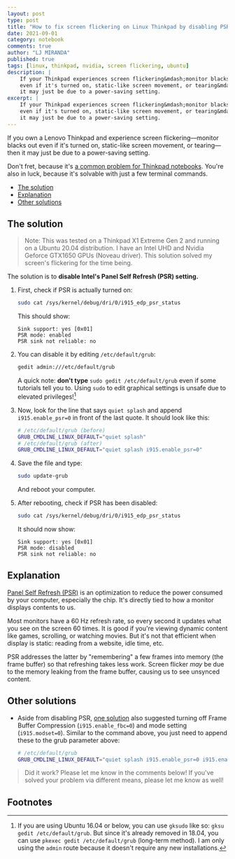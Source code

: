 ```yaml
---
layout: post
type: post
title: "How to fix screen flickering on Linux Thinkpad by disabling PSR"
date: 2021-09-01
category: notebook
comments: true
author: "LJ MIRANDA"
published: true
tags: [linux, thinkpad, nvidia, screen flickering, ubuntu]
description: |
    If your Thinkpad experiences screen flickering&mdash;monitor blacks out
    even if it's turned on, static-like screen movement, or tearing&mdash;then
    it may just be due to a power-saving setting.
excerpt: |
    If your Thinkpad experiences screen flickering&mdash;monitor blacks out
    even if it's turned on, static-like screen movement, or tearing&mdash;then
    it may just be due to a power-saving setting.
---
```


If you own a Lenovo Thinkpad and experience screen flickering&mdash;monitor
blacks out even if it's turned on, static-like screen movement, or
tearing&mdash; then it may just be due to a power-saving setting.

<!-- GIF of screen flickering -->

Don't fret, because it's [a common problem for Thinkpad
notebooks](https://www.reddit.com/r/thinkpad/search/?q=screen%20flicker&restrict_sr=1).
You're also in luck, because it's solvable with just a few terminal commands.

* [The solution](#the-solution)
* [Explanation](#explanation)
* [Other solutions](#other-solutions)

## The solution

> Note: This was tested on a Thinkpad X1 Extreme Gen 2 and running on a Ubuntu
> 20.04 distribution. I have an Intel UHD and Nvidia Geforce GTX1650 GPUs
> (Noveau driver). This solution solved my screen's flickering for the time
> being.

The solution is to **disable Intel's Panel Self Refresh (PSR) setting.**


1. First, check if PSR is actually turned on:

    ```sh
    sudo cat /sys/kernel/debug/dri/0/i915_edp_psr_status
    ```

    This should show:

    ```
    Sink support: yes [0x01]
    PSR mode: enabled
    PSR sink not reliable: no
    ```
2. You can disable it by editing `/etc/default/grub`:

    ```sh
    gedit admin:///etc/default/grub
    ```

    A quick note: **don't type** `sudo gedit /etc/default/grub` even if some
    tutorials tell you to. Using `sudo` to edit graphical settings is unsafe
    due to elevated privileges![^1] 

3. Now, look for the line that says `quiet splash` and append
   `i915.enable_psr=0` in front of the last quote. It should look like this:

    ```sh
    # /etc/default/grub (before)
    GRUB_CMDLINE_LINUX_DEFAULT="quiet splash"
    # /etc/default/grub (after)
    GRUB_CMDLINE_LINUX_DEFAULT="quiet splash i915.enable_psr=0"
    ```

4. Save the file and type:

    ```sh
    sudo update-grub
    ```

    And reboot your computer. 

5. After rebooting, check if PSR has been disabled:

    ```sh
    sudo cat /sys/kernel/debug/dri/0/i915_edp_psr_status
    ```

    It should now show:

    ```
    Sink support: yes [0x01]
    PSR mode: disabled
    PSR sink not reliable: no
    ```

## Explanation

[Panel Self Refresh
(PSR)](https://www.anandtech.com/show/7208/understanding-panel-self-refresh) is
an optimization to reduce the power consumed by your computer, especially the
chip. It's directly tied to how a monitor displays contents to us.

Most monitors have a 60 Hz refresh rate, so every second it updates what
you see on the screen 60 times. It is good if you're viewing dynamic content
like games, scrolling, or watching movies. But it's not that efficient when
display is static: reading from a website, idle time, etc. 

PSR addresses the latter by "remembering" a few frames into memory (the frame
buffer) so that refreshing takes less work. Screen flicker *may* be due to the
memory leaking from the frame buffer, causing us to see unsynced content.

## Other solutions

* Aside from disabling PSR, [one solution](https://askubuntu.com/questions/838957/upgrade-to-16-10-causes-desktop-backlight-flickering) also suggested turning off Frame Buffer Compression (`i915.enable_fbc=0`) and mode setting (`i915.modset=0`). Similar to the command above, you just need to append these to the grub parameter above: 

    ```sh
    # /etc/default/grub
    GRUB_CMDLINE_LINUX_DEFAULT="quiet splash i915.enable_psr=0 i915.enable_fbc=0 i915.modset=0"
    ```


> Did it work? Please let me know in the comments below! If you've solved your
> problem via different means, please let me know as well!

## Footnotes

[^1]: If you are using Ubuntu 16.04 or below, you can use `gksudo` like so: `gksu gedit /etc/default/grub`. But since it's already removed in 18.04, you can use `pkexec gedit /etc/default/grub` (long-term method).  I am only using the `admin` route because it doesn't require any new installations.











